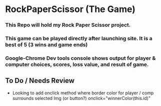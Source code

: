 # RockPaperScissor (The Game)

### This Repo will hold my Rock Paper Scissor project.
### This game can be played directly after launching site. It is a best of 5 (3 wins and game ends)
### Google-Chrome Dev tools console shows output for player & computer choices, scores, loss value, and result of game.

## To Do / Needs Review
- Looking to add onclick method where border color for player / comp surrounds selected Img (or button?)
            onclick="winnerColor(this.id)"
